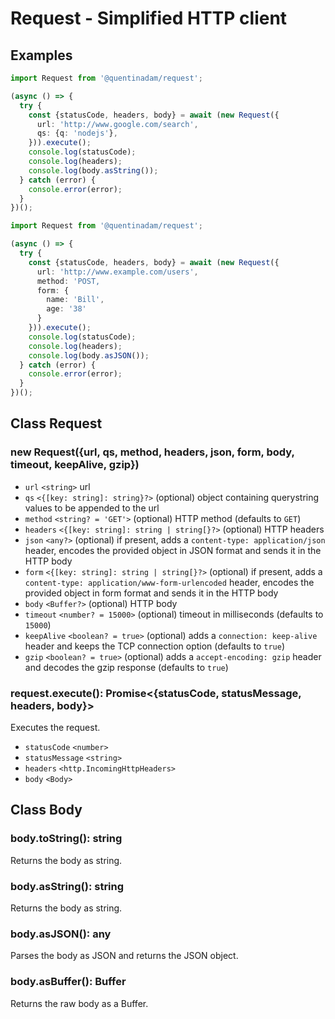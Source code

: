 # Request - Simplified HTTP client

## Examples

```typescript
import Request from '@quentinadam/request';

(async () => {
  try {
    const {statusCode, headers, body} = await (new Request({
      url: 'http://www.google.com/search',
      qs: {q: 'nodejs'},
    })).execute();
    console.log(statusCode);
    console.log(headers);
    console.log(body.asString());
  } catch (error) {
    console.error(error);
  }
})();
```

```typescript
import Request from '@quentinadam/request';

(async () => {
  try {
    const {statusCode, headers, body} = await (new Request({
      url: 'http://www.example.com/users',
      method: 'POST,
      form: {
        name: 'Bill',
        age: '38'
      }
    })).execute();
    console.log(statusCode);
    console.log(headers);
    console.log(body.asJSON());
  } catch (error) {
    console.error(error);
  }
})();
```

## Class Request

### new Request({url, qs, method, headers, json, form, body, timeout, keepAlive, gzip})

 - ```url``` ```<string>``` url
 - ```qs``` ```<{[key: string]: string}?>``` (optional) object containing querystring values to be appended to the url
 - ```method``` ```<string? = 'GET'>``` (optional) HTTP method (defaults to ```GET```)
 - ```headers``` ```<{[key: string]: string | string[}?>``` (optional) HTTP headers
 - ```json``` ```<any?>``` (optional) if present, adds a ```content-type: application/json``` header, encodes the provided object in JSON format and sends it in the HTTP body
 - ```form``` ```<{[key: string]: string | string[}?>``` (optional) if present, adds a ```content-type: application/www-form-urlencoded``` header, encodes the provided object in form format and sends it in the HTTP body
 - ```body``` ```<Buffer?>``` (optional) HTTP body
 - ```timeout``` ```<number? = 15000>``` (optional) timeout in milliseconds (defaults to ```15000```)
 - ```keepAlive``` ```<boolean? = true>``` (optional) adds a ```connection: keep-alive``` header and keeps the TCP connection option (defaults to ```true```)
 - ```gzip``` ```<boolean? = true>``` (optional) adds a ```accept-encoding: gzip``` header and decodes the gzip response (defaults to ```true```)
 
 ### request.execute(): Promise<{statusCode, statusMessage, headers, body}>
 
Executes the request.

 - ```statusCode``` ```<number>```
 - ```statusMessage``` ```<string>```
 - ```headers``` ```<http.IncomingHttpHeaders>```
 - ```body``` ```<Body>```
 
 ## Class Body

### body.toString(): string

Returns the body as string.

### body.asString(): string

Returns the body as string.

### body.asJSON(): any

Parses the body as JSON and returns the JSON object.

### body.asBuffer(): Buffer

Returns the raw body as a Buffer.
